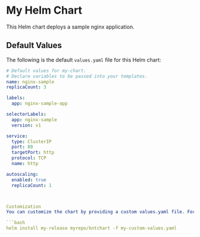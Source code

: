 # My Helm Chart

This Helm chart deploys a sample nginx application.



## Default Values

The following is the default `values.yaml` file for this Helm chart:

```yaml
# Default values for my-chart.
# Declare variables to be passed into your templates.
name: nginx-sample
replicaCount: 3

labels:
  app: nginx-sample-app

selectorLabels:
  app: nginx-sample
  version: v1

service:
  type: ClusterIP
  port: 80
  targetPort: http
  protocol: TCP
  name: http

autoscaling:
  enabled: true
  replicaCount: 1



Customization
You can customize the chart by providing a custom values.yaml file. For example, to deploy with a different name, create a my-custom-values.yaml file with the following content:

```bash
helm install my-release myrepo/kntchart -f my-custom-values.yaml
